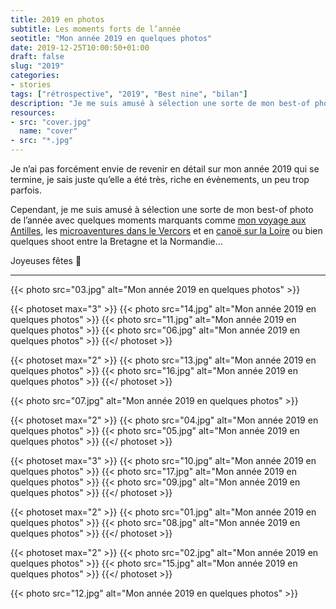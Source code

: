 ```yaml
---
title: 2019 en photos
subtitle: Les moments forts de l’année 
seotitle: "Mon année 2019 en quelques photos"
date: 2019-12-25T10:00:50+01:00
draft: false
slug: "2019"
categories:
- stories
tags: ["rétrospective", "2019", "Best nine", "bilan"]
description: "Je me suis amusé à sélection une sorte de mon best-of photo de l’année avec quelques moments marquants de mon année 2019."
resources:
- src: "cover.jpg"
  name: "cover"
- src: "*.jpg"
---
```


Je n’ai pas forcément envie de revenir en détail sur mon année 2019 qui se termine, je sais juste qu’elle a été très, riche en évènements, un peu trop parfois.

Cependant, je me suis amusé à sélection une sorte de mon best-of photo de l’année avec quelques moments marquants comme [mon voyage aux Antilles](https://gregorymignard.com/une-semaine-en-martinique), les [microaventures dans le Vercors](https://gregorymignard.com/microaventure-a-raquettes-dans-le-vercors/) et en [canoë sur la Loire](https://gregorymignard.com/bivouac-canoe-loire/) ou bien quelques shoot entre la Bretagne et la Normandie...

Joyeuses fêtes 🎄

***

{{< photo src="03.jpg" alt="Mon année 2019 en quelques photos" >}}

{{< photoset max="3" >}}
  {{< photo src="14.jpg" alt="Mon année 2019 en quelques photos" >}}
  {{< photo src="11.jpg" alt="Mon année 2019 en quelques photos" >}}
  {{< photo src="06.jpg" alt="Mon année 2019 en quelques photos" >}}
{{</ photoset >}}

{{< photoset max="2" >}}
  {{< photo src="13.jpg" alt="Mon année 2019 en quelques photos" >}}
  {{< photo src="16.jpg" alt="Mon année 2019 en quelques photos" >}}
{{</ photoset >}}

{{< photo src="07.jpg" alt="Mon année 2019 en quelques photos" >}}

{{< photoset max="2" >}}
  {{< photo src="04.jpg" alt="Mon année 2019 en quelques photos" >}}
  {{< photo src="05.jpg" alt="Mon année 2019 en quelques photos" >}}
{{</ photoset >}}

{{< photoset max="3" >}}
  {{< photo src="10.jpg" alt="Mon année 2019 en quelques photos" >}}
  {{< photo src="17.jpg" alt="Mon année 2019 en quelques photos" >}}
  {{< photo src="09.jpg" alt="Mon année 2019 en quelques photos" >}}
{{</ photoset >}}

{{< photoset max="2" >}}
  {{< photo src="01.jpg" alt="Mon année 2019 en quelques photos" >}}
  {{< photo src="08.jpg" alt="Mon année 2019 en quelques photos" >}}
{{</ photoset >}}

{{< photoset max="2" >}}
  {{< photo src="02.jpg" alt="Mon année 2019 en quelques photos" >}}
  {{< photo src="15.jpg" alt="Mon année 2019 en quelques photos" >}}
{{</ photoset >}}

{{< photo src="12.jpg" alt="Mon année 2019 en quelques photos" >}}
